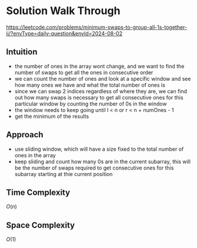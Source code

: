 # Solution Walk Through
https://leetcode.com/problems/minimum-swaps-to-group-all-1s-together-ii/?envType=daily-question&envId=2024-08-02

## Intuition
- the number of ones in the array wont change, and we want to find the number of swaps to get all the ones in consecutive order
- we can count the number of ones and look at a specific window and see how many ones we have and what the total number of ones is
- since we can swap 2 indices regardless of where they are, we can find out how many swaps is necessary to get all consecutive ones for this particular window by counting the number of 0s in the window
- the window needs to keep going until l < n or r < n + numOnes - 1
- get the minimum of the results

## Approach
- use sliding window, which will have a size fixed to the total number of ones in the array
- keep sliding and count how many 0s are in the current subarray, this will be the number of swaps required to get consecutive ones for this subarray starting at thie current position

## Time Complexity
$O(n)$

## Space Complexity
$O(1)$



